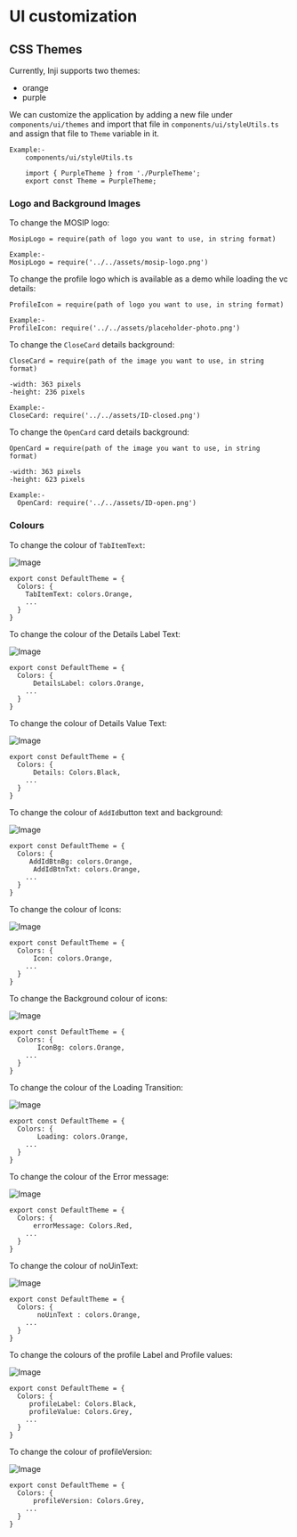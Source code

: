# UI customization

## CSS Themes

Currently, Inji supports two themes:

* orange
* purple

We can customize the application by adding a new file under `components/ui/themes` and import that file in `components/ui/styleUtils.ts` and assign that file to `Theme` variable in it.

```
Example:-
    components/ui/styleUtils.ts

    import { PurpleTheme } from './PurpleTheme';
    export const Theme = PurpleTheme;
```

### Logo and Background Images

To change the MOSIP logo:

```
MosipLogo = require(path of logo you want to use, in string format)

Example:-
MosipLogo = require('../../assets/mosip-logo.png')
```

To change the profile logo which is available as a demo while loading the vc details:

```
ProfileIcon = require(path of logo you want to use, in string format)

Example:-
ProfileIcon: require('../../assets/placeholder-photo.png')
```

To change the `CloseCard` details background:

```
CloseCard = require(path of the image you want to use, in string format)

-width: 363 pixels
-height: 236 pixels

Example:-
CloseCard: require('../../assets/ID-closed.png')
```

To change the `OpenCard` card details background:

```
OpenCard = require(path of the image you want to use, in string format)

-width: 363 pixels
-height: 623 pixels

Example:-
  OpenCard: require('../../assets/ID-open.png')
```

### Colours

To change the colour of `TabItemText`:

![Image](\_images/tab-item-text.png)

```
export const DefaultTheme = {
  Colors: {
    TabItemText: colors.Orange,
    ...
  }
}
```

To change the colour of the Details Label Text:

![Image](\_images/details-value.png)

```
export const DefaultTheme = {
  Colors: {
      DetailsLabel: colors.Orange,
    ...
  }
}
```

To change the colour of Details Value Text:

![Image](\_images/details-value.png)

```
export const DefaultTheme = {
  Colors: {
      Details: Colors.Black,
    ...
  }
}
```

To change the colour of `AddId`button text and background:

![Image](\_images/add-id-button.png)

```
export const DefaultTheme = {
  Colors: {
     AddIdBtnBg: colors.Orange,
      AddIdBtnTxt: colors.Orange,
    ...
  }
}
```

To change the colour of Icons:

![Image](\_images/icons.png)

```
export const DefaultTheme = {
  Colors: {
      Icon: colors.Orange,
    ...
  }
}
```

To change the Background colour of icons:

![Image](\_images/icon-bg.png)

```
export const DefaultTheme = {
  Colors: {
       IconBg: colors.Orange,
    ...
  }
}
```

To change the colour of the Loading Transition:

![Image](\_images/loading-transition.png)

```
export const DefaultTheme = {
  Colors: {
       Loading: colors.Orange,
    ...
  }
}
```

To change the colour of the Error message:

![Image](\_images/error-message.png)

```
export const DefaultTheme = {
  Colors: {
      errorMessage: Colors.Red,
    ...
  }
}
```

To change the colour of noUinText:

![Image](\_images/no-uin-text.png)

```
export const DefaultTheme = {
  Colors: {
       noUinText : colors.Orange,
    ...
  }
}
```

To change the colours of the profile Label and Profile values:

![Image](\_images/profile-values.png)

```
export const DefaultTheme = {
  Colors: {
     profileLabel: Colors.Black,
     profileValue: Colors.Grey,
    ...
  }
}
```

To change the colour of profileVersion:

![Image](\_images/profile-version.png)

```
export const DefaultTheme = {
  Colors: {
      profileVersion: Colors.Grey,
    ...
  }
}
```
